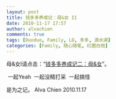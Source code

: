 ```yaml
---
layout: post
title: 钱多多养成记：母&女 II
date: 2010-11-17 17:57
author: alvachien
comments: true
tags: [Duoduo, Family, LD, 多多, 滴水湖]
categories: [Family, 随心随笔, 红圈白炮]
---
```

母&amp;女I请点击：“<a title="钱多多养成记二：母&amp;女" href="http://www.alvachien.com/alvablog/?p=513" target="_blank">钱多多养成记二：母&amp;女</a>”。

<img src="http://farm5.static.flickr.com/4148/5181556011_a84ed21f9e_b.jpg" alt="" />
一起Yeah

<img src="http://farm2.static.flickr.com/1293/5182156398_8e8a8ae31d_b.jpg" alt="" />
一起没精打采

<img src="http://farm2.static.flickr.com/1040/5182155886_00d06cb563_b.jpg" alt="" />
一起搞怪

是为之记。
Alva Chien
2010.11.17

